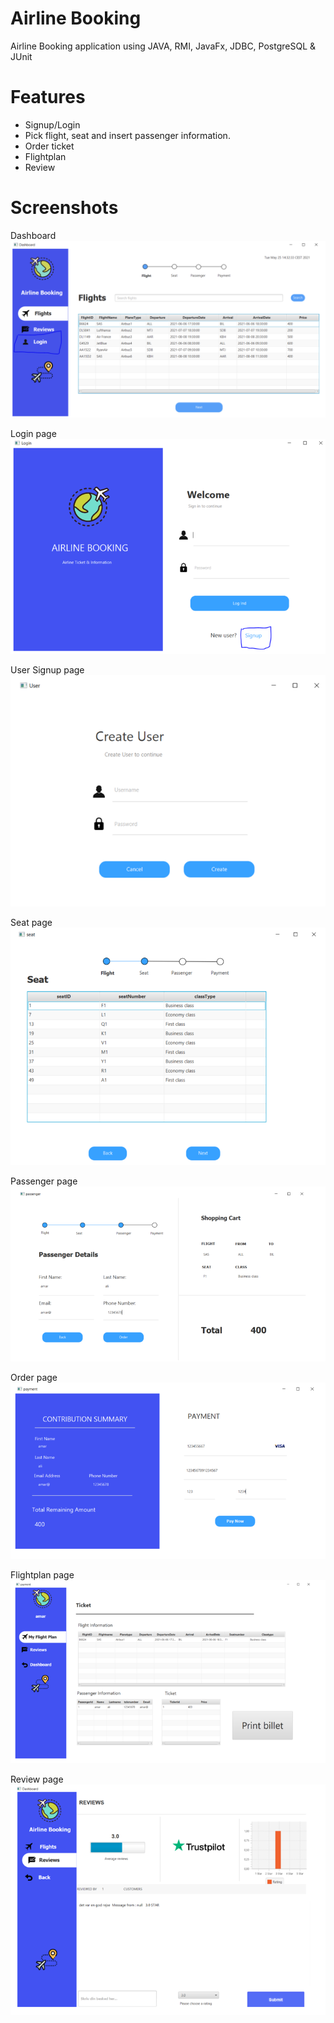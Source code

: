 # Airline Booking 
Airline Booking application using JAVA, RMI, JavaFx, JDBC, PostgreSQL & JUnit

# Features
- Signup/Login
- Pick flight, seat and insert passenger information. 
- Order ticket
- Flightplan
- Review

# Screenshots

Dashboard
![img.png](img.png)

Login page
![img_1.png](img_1.png)

User Signup page 
![img_2.png](img_2.png)

Seat page  
![img_3.png](img_3.png)

Passenger page
![img_4.png](img_4.png)

Order page 
![img_5.png](img_5.png)

Flightplan page
![img_6.png](img_6.png)

Review page
![img_7.png](img_7.png)
